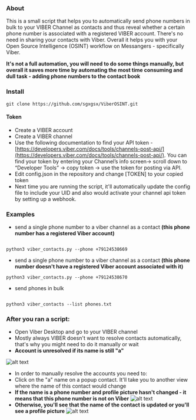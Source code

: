 
### About

This is a small script that helps you to automatically send phone numbers in bulk to your VIBER Channel as contacts and thus reveal whether a certain phone number is associated with a registered VIBER account.
There's no need in sharing your contacts with Viber.
Overall it helps you with your Open Source Intelligence (OSINT) workflow on Messangers - specifically Viber.

**It's not a full automation, you will need to do some things manually, but overall it saves more time by automating the most time consuming and dull task - adding phone numbers to the contact book**

### Install

```
git clone https://github.com/sgxgsx/ViberOSINT.git

```

#### Token

* Create a VIBER account
* Create a VIBER channel
* Use the following documentation to find your API token - [https://developers.viber.com/docs/tools/channels-post-api/](https://developers.viber.com/docs/tools/channels-post-api/). You can find your token by entering your Channel’s info screen-> scroll down to “Developer Tools” -> copy token -> use the token for posting via API.
* Edit config.json in the repository and change [TOKEN] to your copied token
* Next time you are running the script, it'll automatically update the config file to include your UID and also would activate your channel api token by setting up a webhook.


### Examples


* send a single phone number to a viber channel as a contact **(this phone number has a registered Viber account)**

```

python3 viber_contacts.py --phone +79124538669

```

* send a single phone number to a viber channel as a contact **(this phone number doesn't have a registered Viber account associated with it)**

```
python3 viber_contacts.py --phone +79124538670

```


* send phones in bulk

```

python3 viber_contacts --list phones.txt

```



### After you ran a script:

* Open Viber Desktop and go to your VIBER channel
* Mostly always VIBER doesn't want to resolve contacts automatically, that's why you might need to do it manually or wait
* **Account is unresolved if its name is still "a"**

![alt text](https://github.com/sgxgsx/ViberOSINT/images/notshown.png?raw=true)

* In order to manually resolve the accounts you need to:
* Click on the "a" name on a popup contact. It'll take you to another view where the name of this contact would change
* **If the name is a phone number and profile picture hasn't changed - it means that this phone number is not on Viber**
![alt text](https://github.com/sgxgsx/ViberOSINT/images/notonviber.png?raw=true)
* **Otherwise, you'll see that the name of the contact is updated or you'll see a profile picture**
![alt text](https://github.com/sgxgsx/ViberOSINT/images/onviber.png?raw=true)


